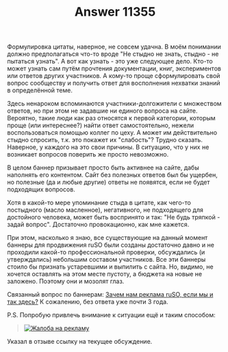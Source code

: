 ﻿---
title: "Answer 11355"
se.owner.user_id: 176217
se.owner.display_name: "αλεχολυτ"
se.owner.link: "https://ru.meta.stackoverflow.com/users/176217/%ce%b1%ce%bb%ce%b5%cf%87%ce%bf%ce%bb%cf%85%cf%84"
se.answer_id: 11355
se.question_id: 11351
se.post_type: answer
se.is_accepted: False
---
<p>Формулировка цитаты, наверное, не совсем удачна. В моём понимании должно предполагаться что-то вроде &quot;Не стыдно не знать, стыдно - не пытаться узнать&quot;. А вот как узнать - это уже следующее дело. Кто-то может узнать сам путём прочтения документации, книг, экспериментов или ответов других участников. А кому-то проще сформулировать свой вопрос сообществу и получить ответ для восполнения нехватки знаний в определённой теме.</p>
<p>Здесь ненароком вспоминаются участники-долгожители с множеством ответов, но при этом не задавшие ни единого вопроса на сайте. Вероятно, такие люди как раз относятся к первой категории, которым проще (или интереснее?) найти ответ самостоятельно, нежели воспользоваться помощью коллег по цеху. А может им действительно стыдно спросить, т.к. это покажет их &quot;слабость&quot;? Трудно сказать. Наверное, у каждого на это свои причины. В ситуацию, что у них не возникает вопросов поверить же просто невозможно.</p>
<p>В целом баннер призывает просто быть активнее на сайте, дабы наполнять его контентом. Сайт без полезных ответов был бы ущербен, но полезные (да и любые другие) ответы не появятся, если не будет подходящих вопросов.</p>
<p>Хотя в какой-то мере упоминание стыда в цитате, как чего-то постыдного (масло масленное), негативного, не подходящего для достойного человека, может быть воспринято и так: &quot;Не будь тряпкой - задай вопрос&quot;. Достаточно провокационно, как мне кажется.</p>
<p>При этом, насколько я знаю, все существующие на данный момент баннеры для продвижения ruSO были созданы достаточно давно и не проходили какой-то профессиональной проверки, обсуждались (и утверждались) небольшим составом участников. Все эти баннеры стоило бы признать устаревшими и выпилить с сайта. Но, видимо, не хочется оставлять на этом месте пустоту, а бюджета на новые не заложено. Поэтому они и мозолят глаз.</p>
<p>Связанный вопрос по баннерам: <a href="https://ru.meta.stackoverflow.com/q/7320/176217">Зачем нам реклама ruSO, если мы и так здесь?</a> К сожалению, без ответа уже почти 3 года.</p>
<p>P.S. Попробую привлечь внимание к ситуации ещё и таким способом:</p>
<blockquote>
<p><a href="https://i.stack.imgur.com/EcCOv.png" rel="nofollow noreferrer"><img src="https://i.stack.imgur.com/EcCOv.png" alt="Жалоба на рекламу" /></a></p>
</blockquote>
<p>Указал в отзыве ссылку на текущее обсуждение.</p>
